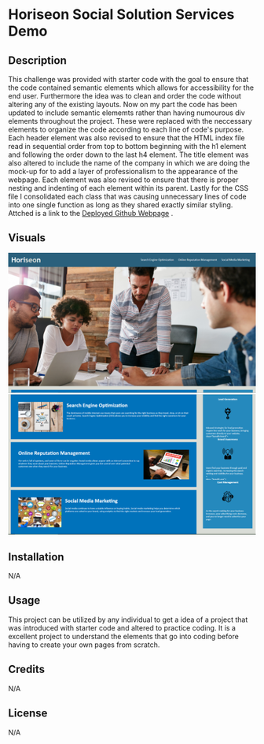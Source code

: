 # Horiseon Social Solution Services Demo

## Description

This challenge was provided with starter code with the goal to ensure that the code contained semantic elements which allows for accessibility for the end user. Furthermore the idea was to clean and order the code without altering any of the existing layouts. Now on my part the code has been updated to include semantic elememts rather than having numourous div elements throughout the project. These were replaced with the neccessary elements to organize the code according to each line of code's purpose. Each header element was also revised to ensure that the HTML index file read in sequential order from top to bottom beginning with the h1 element and following the order down to the last h4 element. The title element was also altered to include the name of the company in which we are doing the mock-up for to add a layer of professionalism to the appearance of the webpage. Each element was also revised to ensure that there is proper nesting and indenting of each element within its parent. Lastly for the CSS file I consolidated each class that was causing unnecessary lines of code into one single function as long as they shared exactly similar styling. Attched is a link to the [Deployed Github Webpage](https://ignaciog08.github.io/Horiseon-Social-Solution-Services-Demo/) .



## Visuals

![alt text](./assets/images/Horiseon-Webpage.PNG)
![alt text](./assets/images/Horiseon-Webpage-2.PNG)


## Installation

N/A

## Usage

This project can be utilized by any individual to get a idea of a project that was introduced with starter code and altered to practice coding. It is a excellent project to understand the elements that go into coding before having to create your own pages from scratch.

## Credits

N/A

## License

N/A
